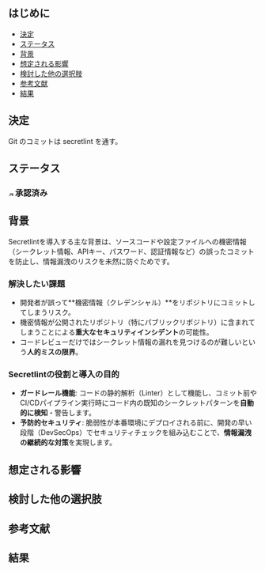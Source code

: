 ## はじめに

- [決定](#決定)
- [ステータス](#ステータス)
- [背景](#背景)
- [想定される影響](#想定される影響)
- [検討した他の選択肢](#検討した他の選択肢)
- [参考文献](#参考文献)
- [結果](#結果)

## 決定

Git のコミットは secretlint を通す。

## ステータス

### <img src="https://raw.githubusercontent.com/FortAwesome/Font-Awesome/refs/heads/6.x/svgs/regular/circle-check.svg" width="10" alt="承認済み" /> 承認済み

## 背景

Secretlintを導入する主な背景は、ソースコードや設定ファイルへの機密情報（シークレット情報、APIキー、パスワード、認証情報など）の誤ったコミットを防止し、情報漏洩のリスクを未然に防ぐためです。

### 解決したい課題

* 開発者が誤って**機密情報（クレデンシャル）**をリポジトリにコミットしてしまうリスク。
* 機密情報が公開されたリポジトリ（特にパブリックリポジトリ）に含まれてしまうことによる**重大なセキュリティインシデント**の可能性。
* コードレビューだけではシークレット情報の漏れを見つけるのが難しいという**人的ミスの限界**。

### Secretlintの役割と導入の目的

* **ガードレール機能**: コードの静的解析（Linter）として機能し、コミット前やCI/CDパイプライン実行時にコード内の既知のシークレットパターンを**自動的に検知**・警告します。
* **予防的セキュリティ**: 脆弱性が本番環境にデプロイされる前に、開発の早い段階（DevSecOps）でセキュリティチェックを組み込むことで、**情報漏洩の継続的な対策**を実現します。

## 想定される影響

<!-- この変更によって、何が簡単になり、何が難しくなるか？ -->

## 検討した他の選択肢

<!-- 後から他の選択肢を考慮したか、気にする必要がないように書いておく -->

## 参考文献

<!-- この変更の参考となった資料 -->

## 結果

<!-- この変更によって、もたらされた結果を後で書き込む -->

